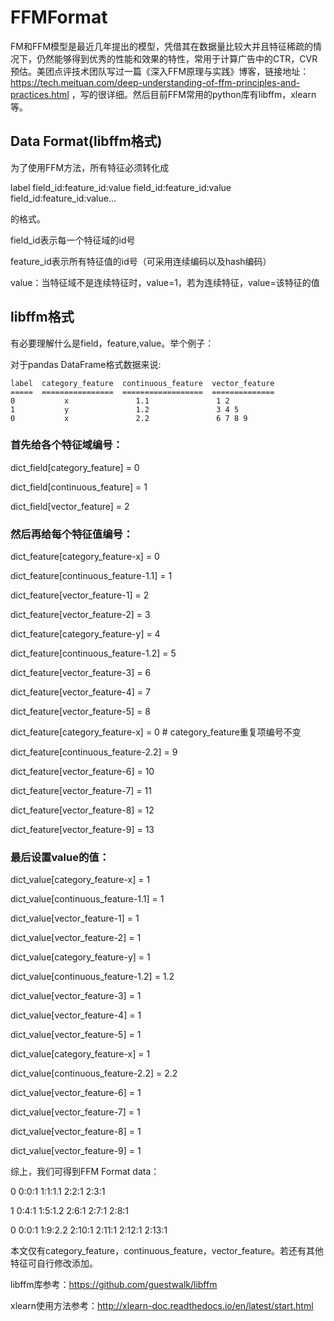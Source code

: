 # FFMFormat

FM和FFM模型是最近几年提出的模型，凭借其在数据量比较大并且特征稀疏的情况下，仍然能够得到优秀的性能和效果的特性，常用于计算广告中的CTR，CVR预估。美团点评技术团队写过一篇《深入FFM原理与实践》博客，链接地址：https://tech.meituan.com/deep-understanding-of-ffm-principles-and-practices.html ，写的很详细。然后目前FFM常用的python库有libffm，xlearn等。

## Data Format(libffm格式)

为了使用FFM方法，所有特征必须转化成 

label field_id:feature_id:value field_id:feature_id:value field_id:feature_id:value...

的格式。

field_id表示每一个特征域的id号

feature_id表示所有特征值的id号（可采用连续编码以及hash编码）

value：当特征域不是连续特征时，value=1，若为连续特征，value=该特征的值

## libffm格式

有必要理解什么是field，feature,value。举个例子：

对于pandas DataFrame格式数据来说:

    label  category_feature  continuous_feature  vector_feature
    =====  ================  ==================  ==============
    0           x               1.1               1 2
    1           y               1.2               3 4 5   
    0           x               2.2               6 7 8 9
    

### 首先给各个特征域编号：

dict_field[category_feature] = 0

dict_field[continuous_feature] = 1

dict_field[vector_feature] = 2

### 然后再给每个特征值编号：

dict_feature[category_feature-x] = 0

dict_feature[continuous_feature-1.1] = 1

dict_feature[vector_feature-1] = 2

dict_feature[vector_feature-2] = 3

dict_feature[category_feature-y] = 4

dict_feature[continuous_feature-1.2] = 5

dict_feature[vector_feature-3] = 6

dict_feature[vector_feature-4] = 7

dict_feature[vector_feature-5] = 8

dict_feature[category_feature-x] = 0 # category_feature重复项编号不变

dict_feature[continuous_feature-2.2] = 9

dict_feature[vector_feature-6] = 10

dict_feature[vector_feature-7] = 11

dict_feature[vector_feature-8] = 12

dict_feature[vector_feature-9] = 13


### 最后设置value的值：

dict_value[category_feature-x] = 1

dict_value[continuous_feature-1.1] = 1

dict_value[vector_feature-1] = 1

dict_value[vector_feature-2] = 1

dict_value[category_feature-y] = 1

dict_value[continuous_feature-1.2] = 1.2

dict_value[vector_feature-3] = 1

dict_value[vector_feature-4] = 1

dict_value[vector_feature-5] = 1

dict_value[category_feature-x] = 1 

dict_value[continuous_feature-2.2] = 2.2

dict_value[vector_feature-6] = 1

dict_value[vector_feature-7] = 1

dict_value[vector_feature-8] = 1

dict_value[vector_feature-9] = 1


综上，我们可得到FFM Format data：

0 0:0:1 1:1:1.1 2:2:1 2:3:1

1 0:4:1 1:5:1.2 2:6:1 2:7:1 2:8:1

0 0:0:1 1:9:2.2 2:10:1 2:11:1 2:12:1 2:13:1


本文仅有category_feature，continuous_feature，vector_feature。若还有其他特征可自行修改添加。

libffm库参考：https://github.com/guestwalk/libffm

xlearn使用方法参考：http://xlearn-doc.readthedocs.io/en/latest/start.html

